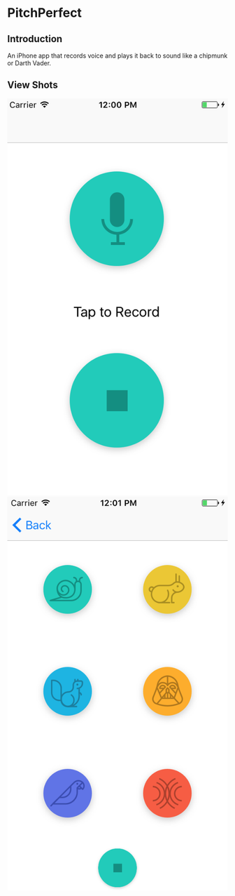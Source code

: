 # PitchPerfect
## Introduction
An iPhone​ app that records voice and plays it back to sound like a chipmunk or Darth Vader.
## View Shots
![alt text](./Image/mainMenu.png)
![alt text](./Image/recording.png)
